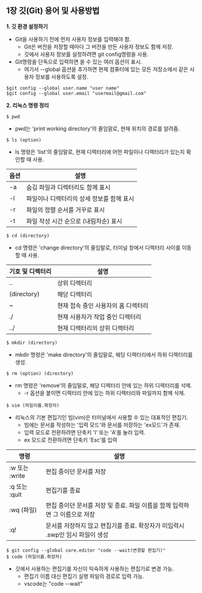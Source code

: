 ## 1장 깃(Git) 용어 및 사용방법

**1. 깃 환경 설정하기**

* Git을 사용하기 전에 먼저 사용자 정보를 입력해야 함.
   * Git은 버전을 저장할 때마다 그 버전을 만든 사용자 정보도 함께 저장.
   * 깃에서 사용자 정보를 설정하려면 git config명령을 사용.
* Git명령을 단독으로 입력하면 쓸 수 있는 여러 옵션이 표시.
   * 여기서 --global 옵션을 추가하면 현재 컴퓨터에 있는 모든 저장소에서 같은 사용자 정보를 사용하도록 설정.

```git
$git config --global user.name "user name"
$git config --global user.email "usermail@gmail.com"
```

**2. 리눅스 명령 정리**

```git
$ pwd
```
* pwd는 'print working directory'의 줄임말로, 현재 위치의 경로를 알려줌.

```git
$ ls (option)
```
* ls 명령은 'list'의 줄임말로, 현재 디렉터리에 어떤 파일이나 디렉터리가 있는지 확인할 때 사용.

|옵션|설명|
|-|-|
|-a|숨김 파일과 디렉터리도 함께 표시|
|-l|파일이나 디렉터리의 상세 정보를 함께 표시|
|-r|파일의 정렬 순서를 거꾸로 표시|
|-t|파일 작성 시간 순으로 (내림차순) 표시|

```git
$ cd (directory)
```
* cd 명령은 'change directory'의 줄임말로, 터미널 창에서 디렉터리 사이를 이동할 때 사용.

|기호 및 디렉터리|설명|
|-|-|
|..|상위 디렉터리|
|(directory)|해당 디렉터리|
|~|현재 접속 중인 사용자의 홈 디렉터리|
|./|현재 사용자가 작업 중인 디렉터리|
|../|현재 디렉터리의 상위 디렉터리|

```git
$ mkdir (directory)
```
* mkdir 명령은 'make directory'의 줄임말로, 해당 디렉터리에서 하위 디렉터리를 생성.

```git
$ rm (option) (directory)
```
* rm 명령은 'remove'의 줄임말로, 해당 디렉터리 안에 있는 하위 디렉터리를 삭제.
  * -r 옵션을 붙이면 디렉터리 안에 있는 하위 디렉터리와 파일까지 함께 삭제.

```git
$ vim (파일이름.확장자)
```
* 리눅스의 기본 편집기인 빔(vim)은 터미널에서 사용할 수 있는 대표적인 편집기.
  * 빔에는 문서를 작성하는 '입력 모드'와 문서를 저장하는 'ex모드'가 존재.
  * 입력 모드로 전환하려면 단축키 'I' 또는 'A'를 눌러 입력.
  * ex 모드로 전환하려면 단축키 'Esc'를 입력

|명령|설명|
|-|-|
|:w 또는 :write|편집 중이던 문서를 저장|
|:q 또는 :quit|편집기를 종료|
|:wq (파일)|편집 중이던 문서를 저장 및 종료. 파일 이름을 함께 입력하면 그 이름으로 저장|
|:q!|문서를 저장하지 않고 편집기를 종료. 확장자가 미입력시 .swp인 임시 파일이 생성|

```git
$ git config --global core.editor "code --wait(변경할 편집기)"
$ code (파일이름.확장자)
```
* 깃에서 사용하는 편집기를 자신이 익숙하게 사용하는 편집기로 변경 가능.
  * 편집기 이름 대신 편집기 실행 파일의 경로로 입력 가능.
  * vscode는 "code --wait"







   
